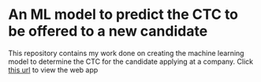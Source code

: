 # An ML model to predict the CTC to be offered to a new candidate
This repository contains my work done on creating the machine learning model to determine the CTC for the candidate applying at a company.
Click [this url](https://yashdatascience1-supervised-machine-learning-app-part-32w61f.streamlitapp.com/) to view the web app
